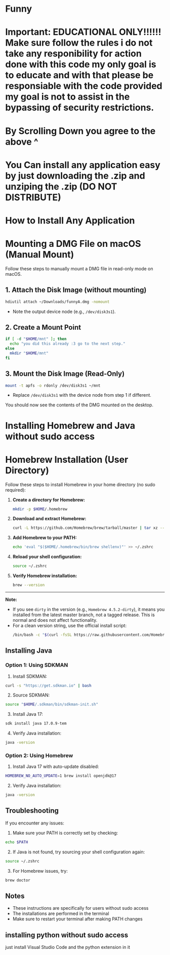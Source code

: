 # Funny

# Important: EDUCATIONAL ONLY!!!!!! Make sure follow the rules i do not take any responibility for action done with this code my only goal is to educate and with that please be responsiable with the code provided my goal is not to assist in the bypassing of security restrictions.
#
#
# By Scrolling Down you agree to the above ^
#
#
#
#
#

# You Can install any application easy by just downloading the .zip and unziping the .zip (DO NOT DISTRIBUTE)


# How to Install Any Application

# Mounting a DMG File on macOS (Manual Mount)

Follow these steps to manually mount a DMG file in read-only mode on macOS.

## 1. Attach the Disk Image (without mounting)

```sh
hdiutil attach ~/Downloads/funnyA.dmg -nomount
```
- Note the output device node (e.g., `/dev/disk3s1`).

## 2. Create a Mount Point

```sh
if [ -d "$HOME/mnt" ]; then
  echo "you did this already :3 go to the next step."
else
  mkdir "$HOME/mnt"
fi
```

## 3. Mount the Disk Image (Read-Only)

```sh
mount -t apfs -o rdonly /dev/disk3s1 ~/mnt
```
- Replace `/dev/disk3s1` with the device node from step 1 if different.

You should now see the contents of the DMG mounted on the desktop.


# Installing Homebrew and Java without sudo access

# Homebrew Installation (User Directory)

Follow these steps to install Homebrew in your home directory (no sudo required):

1. **Create a directory for Homebrew:**
   ```sh
   mkdir -p $HOME/.homebrew
   ```

2. **Download and extract Homebrew:**
   ```sh
   curl -L https://github.com/Homebrew/brew/tarball/master | tar xz --strip 1 -C $HOME/.homebrew
   ```

3. **Add Homebrew to your PATH:**
   ```sh
   echo 'eval "$($HOME/.homebrew/bin/brew shellenv)"' >> ~/.zshrc
   ```

4. **Reload your shell configuration:**
   ```sh
   source ~/.zshrc
   ```

5. **Verify Homebrew installation:**
   ```sh
   brew --version
   ```

---

**Note:**
- If you see `dirty` in the version (e.g., `Homebrew 4.5.2-dirty`), it means you installed from the latest master branch, not a tagged release. This is normal and does not affect functionality.
- For a clean version string, use the official install script:
  ```sh
  /bin/bash -c "$(curl -fsSL https://raw.githubusercontent.com/Homebrew/install/HEAD/install.sh)"
  ```


## Installing Java

### Option 1: Using SDKMAN

1. Install SDKMAN:
```bash
curl -s "https://get.sdkman.io" | bash
```

2. Source SDKMAN:
```bash
source "$HOME/.sdkman/bin/sdkman-init.sh"
```

3. Install Java 17:
```bash
sdk install java 17.0.9-tem
```

4. Verify Java installation:
```bash
java -version
```

### Option 2: Using Homebrew

1. Install Java 17 with auto-update disabled:
```bash
HOMEBREW_NO_AUTO_UPDATE=1 brew install openjdk@17
```

2. Verify Java installation:
```bash
java -version
```

## Troubleshooting

If you encounter any issues:

1. Make sure your PATH is correctly set by checking:
```bash
echo $PATH
```

2. If Java is not found, try sourcing your shell configuration again:
```bash
source ~/.zshrc
```

3. For Homebrew issues, try:
```bash
brew doctor
```

## Notes

- These instructions are specifically for users without sudo access
- The installations are performed in the terminal
- Make sure to restart your terminal after making PATH changes


## installing python without sudo access
just install Visual Studio Code and the python extension in it
